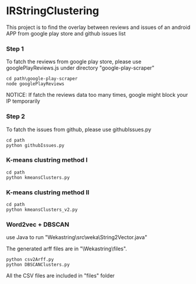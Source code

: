 # IRStringClustering
This project is to find the overlay between reviews and issues of an android APP from google play store and github issues list

### Step 1
To fatch the reviews from google play store, please use googlePlayReviews.js under directory "google-play-scraper"
````
cd path\google-play-scraper
node googlePlayReviews
````
NOTICE: If fatch the reviews data too many times, google might block your IP temporarily

### Step 2
To fatch the issues from github, please use githubIssues.py
````
cd path
python githubIssues.py
````

### K-means clustring method I
````
cd path
python kmeansClusters.py
````

### K-means clustring method II
````
cd path
python kmeansClusters_v2.py
````

### Word2vec + DBSCAN
use Java to run "Wekastring\src\weka\String2Vector.java"

The generated arff files are in "\Wekastring\files".
````
python csv2Arff.py
python DBSCANClusters.py
````

All the CSV files are included in "files" folder